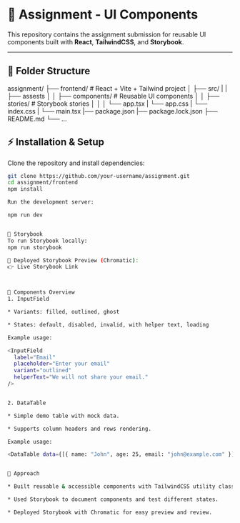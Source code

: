# 📌 Assignment - UI Components

This repository contains the assignment submission for reusable UI components built with **React**, **TailwindCSS**, and **Storybook**.

---

## 📂 Folder Structure

assignment/
├── frontend/ # React + Vite + Tailwind project
│ ├── src/
| | ├── assests 
│ │ ├── components/ # Reusable UI components
│ │ ├── stories/ # Storybook stories
│ │ 
│ └── app.tsx
| └── app.css
| └── index.css
| └── main.tsx
|── package.json
|── package.lock.json
├── README.md
└── ...

## ⚡ Installation & Setup

Clone the repository and install dependencies:

```bash
git clone https://github.com/your-username/assignment.git
cd assignment/frontend
npm install

Run the development server:

npm run dev


📖 Storybook
To run Storybook locally:
npm run storybook

🔗 Deployed Storybook Preview (Chromatic):
👉 Live Storybook Link



🎨 Components Overview
1. InputField

* Variants: filled, outlined, ghost

* States: default, disabled, invalid, with helper text, loading

Example usage:

<InputField 
  label="Email" 
  placeholder="Enter your email" 
  variant="outlined" 
  helperText="We will not share your email." 
/>


2. DataTable

* Simple demo table with mock data.

* Supports column headers and rows rendering.

Example usage:

<DataTable data={[{ name: "John", age: 25, email: "john@example.com" }]} />


📝 Approach

* Built reusable & accessible components with TailwindCSS utility classes.

* Used Storybook to document components and test different states.

* Deployed Storybook with Chromatic for easy preview and review.

